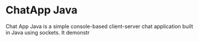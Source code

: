 <h1>ChatApp Java</h1>
<p>
  Chat App Java is a simple console-based client-server chat application built in Java using sockets. It demonstr
</p> 
